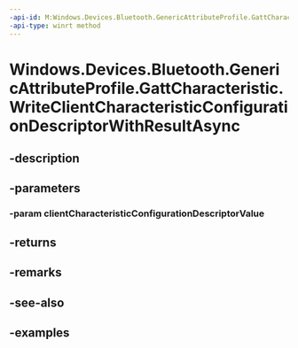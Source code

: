 ```yaml
---
-api-id: M:Windows.Devices.Bluetooth.GenericAttributeProfile.GattCharacteristic.WriteClientCharacteristicConfigurationDescriptorWithResultAsync(Windows.Devices.Bluetooth.GenericAttributeProfile.GattClientCharacteristicConfigurationDescriptorValue)
-api-type: winrt method
---
```


<!-- Method syntax.
public IAsyncOperation<GattWriteResult> GattCharacteristic.WriteClientCharacteristicConfigurationDescriptorWithResultAsync(GattClientCharacteristicConfigurationDescriptorValue clientCharacteristicConfigurationDescriptorValue)
-->

# Windows.Devices.Bluetooth.GenericAttributeProfile.GattCharacteristic.WriteClientCharacteristicConfigurationDescriptorWithResultAsync

## -description

## -parameters

### -param clientCharacteristicConfigurationDescriptorValue

## -returns

## -remarks

## -see-also

## -examples

